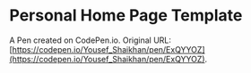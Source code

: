 # Personal Home Page  Template

A Pen created on CodePen.io. Original URL: [https://codepen.io/Yousef_Shaikhan/pen/ExQYYOZ](https://codepen.io/Yousef_Shaikhan/pen/ExQYYOZ).


